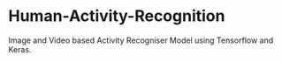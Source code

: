 # Human-Activity-Recognition
Image and Video based Activity Recogniser Model using Tensorflow and Keras.
